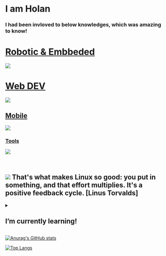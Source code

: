 # I am **Holan**
### I had been invloved to below knowledges, which was amazing to know!
<!--
**holan-3-x/holan-3-x** is a ✨ _special_ ✨ repository because its `README.md` (this file) appears on your GitHub profile.

Here are some ideas to get you started:

- 🔭 I’m currently working on ...
- 🌱 I’m currently learning ...
- 👯 I’m looking to collaborate on ...
- 🤔 I’m looking for help with ...
- 💬 Ask me about ...
- 📫 How to reach me: ...
- 😄 Pronouns: ...
- ⚡ Fun fact: ...
-->

<p align="center">
  <a href="#">
    <h1>Robotic & Embbeded</h1>
    <img src="https://skillicons.dev/icons?i=arduino,cpp,c,qt,raspberrypi,ros,py,rust" />
    <h1>Web DEV</h1>
    <img src="https://skillicons.dev/icons?i=ts,js,jquery,html,css,cloudflare,firebase,laravel,nginx,nodejs,php,mysql," />
    <h2>Mobile</h2>
    <img src="https://skillicons.dev/icons?i=dart,flutter,firebase" />
    <h3>Tools</h3>
    <img src="https://skillicons.dev/icons?i=git,bash,androidstudio,selenium,unreal,unity,vscode,cmake,blender" />
  </a>
</p>
<br>


##  <img src="https://skillicons.dev/icons?i=linux" /> That's what makes Linux so good: you put in something, and that effort multiplies. It's a positive feedback cycle.  [Linus Torvalds]



<details>
<summary><h2> I’m currently learning!</h2></summary>
<br>
<p align="center">
    <img src="https://skillicons.dev/icons?i=kubernetes,docker,flask,gtk,mongodb,pytorch,solidjs,svelte,threejs,tensorflow,go" />
</p>
</details>


[![Anurag's GitHub stats](https://github-readme-stats.vercel.app/api?username=holan-3-x&theme=darcula&show_icons=true)](https://www.youtube.com/watch?v=dQw4w9WgXcQ)

[![Top Langs](https://github-readme-stats.vercel.app/api/top-langs/?username=holan-3-x&layout=donut&theme=darcula)](https://www.youtube.com/watch?v=dQw4w9WgXcQ)



